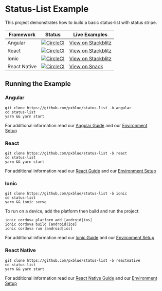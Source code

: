 # Status-List Example
This project demonstrates how to build a basic status-list with status stripe.

| Framework           | Status       | Live Examples  |
| ---------------- |--------------|------------------|
| Angular | [![CircleCI](https://circleci.com/gh/pxblue/status-list/tree/angular.svg?style=shield)](https://circleci.com/gh/pxblue/status-list/tree/angular) | [View on Stackblitz](https://stackblitz.com/edit/pxblue-status-list-angular)
| React | [![CircleCI](https://circleci.com/gh/pxblue/status-list/tree/react.svg?style=shield)](https://circleci.com/gh/pxblue/status-list/tree/react) | [View on Stackblitz](https://stackblitz.com/edit/pxblue-status-list-react)
| Ionic | [![CircleCI](https://circleci.com/gh/pxblue/status-list/tree/ionic.svg?style=shield)](https://circleci.com/gh/pxblue/status-list/tree/ionic) | [View on Stackblitz](https://stackblitz.com/edit/pxblue-status-list-ionic)
| React Native | [![CircleCI](https://circleci.com/gh/pxblue/status-list/tree/reactnative.svg?style=shield)](https://circleci.com/gh/pxblue/status-list/tree/reactnative) | [View on Snack](https://snack.expo.io/@px-blue/status-list-reactnative)

## Running the Example
### Angular
```
git clone https://github.com/pxblue/status-list -b angular
cd status-list
yarn && yarn start
```
For additional information read our [Angular Guide](https://pxblue.github.io/development/frameworks-web/angular) and our [Environment Setup](https://pxblue.github.io/development/environment)

### React
```
git clone https://github.com/pxblue/status-list -b react
cd status-list
yarn && yarn start
```
For additional information read our [React Guide](https://pxblue.github.io/development/frameworks-web/react) and our [Environment Setup](https://pxblue.github.io/development/environment)

### Ionic
```
git clone https://github.com/pxblue/status-list -b ionic
cd status-list
yarn && ionic serve
```
To run on a device, add the platform then build and run the project:
```
ionic cordova platform add [android|ios]
ionic cordova build [android|ios]
ionic cordova run [android|ios]
```
For additional information read our [Ionic Guide](https://pxblue.github.io/development/frameworks-mobile/ionic) and our [Environment Setup](https://pxblue.github.io/development/environment)

### React Native

```
git clone https://github.com/pxblue/status-list -b reactnative
cd status-list
yarn && yarn start
```
For additional information read our [React Native Guide](https://pxblue.github.io/development/frameworks-mobile/react-native) and our [Environment Setup](https://pxblue.github.io/development/environment)
